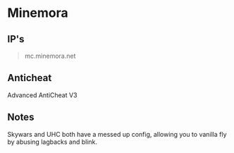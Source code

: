 # Minemora
## IP's
> mc.minemora.net

## Anticheat
Advanced AntiCheat V3

## Notes
Skywars and UHC both have a messed up config, allowing you to vanilla fly by abusing lagbacks and blink.
